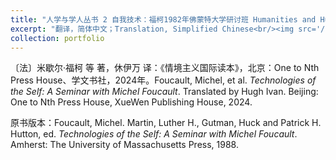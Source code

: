 ```yaml
---
title: "人学与学人丛书 2 自我技术：福柯1982年佛蒙特大学研讨班 Humanities and Humanity Series 2 *Technologies of the Self: A Seminar with Michel Foucault*"
excerpt: "翻译，简体中文；Translation, Simplified Chinese<br/><img src='/images/portfolio-2.png'>"
collection: portfolio
---
```


〔法〕米歇尔·福柯 等  著，休伊万  译：《情境主义国际读本》，北京：One to Nth Press House、学文书社，2024年。Foucault, Michel, et al. *Technologies of the Self: A Seminar with Michel Foucault*. Translated by Hugh Ivan. Beijing: One to Nth Press House, XueWen Publishing House, 2024.

原书版本：Foucault, Michel. Martin, Luther H., Gutman, Huck and Patrick H. Hutton, ed. *Technologies of the Self: A Seminar with Michel Foucault*. Amherst: The University of Massachusetts Press, 1988.
